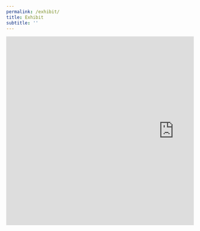 ```yaml
---
permalink: /exhibit/
title: Exhibit
subtitle: ''
---
```

<!-- Extra large YouTube embed with proper center alignment -->
<div style="text-align: center; margin: 10px auto; max-width: 1010px; overflow: hidden;">
  <iframe 
    width="900" 
    height="506" 
    src="https://www.youtube.com/watch?v=fgkfo35Yxh4" 
    title="Exhibition" 
    frameborder="0" 
    allowfullscreen>
  </iframe>
</div>